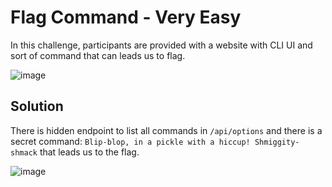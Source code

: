 # Flag Command - Very Easy

In this challenge, participants are provided with a website with CLI UI and sort of command that can leads us to flag.

![image](https://github.com/ITSEC-ASIA-ID/Competitions/assets/49203884/2139322e-c873-4d47-a7ee-b9a0976f963b)


## Solution

There is hidden endpoint to list all commands in `/api/options` and there is a secret command: `Blip-blop, in a pickle with a hiccup! Shmiggity-shmack` that leads us to the flag.

![image](https://github.com/ITSEC-ASIA-ID/Competitions/assets/49203884/824cd664-1d21-4892-a957-a83bea03cb6a)
